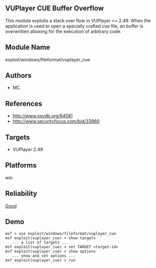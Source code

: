 ## VUPlayer CUE Buffer Overflow

This module exploits a stack over flow in VUPlayer <= 2.49. 
When the application is used to open a specially crafted cue 
file, an buffer is overwritten allowing for the execution of 
arbitrary code.


## Module Name
exploit/windows/fileformat/vuplayer_cue

## Authors
* MC


## References
* http://www.osvdb.org/64581
* http://www.securityfocus.com/bid/33960



## Targets
* VUPlayer 2.49


## Platforms
win

## Reliability
[Good](https://github.com/rapid7/metasploit-framework/wiki/Exploit-Ranking)

## Demo

```
msf > use exploit/windows/fileformat/vuplayer_cue
msf exploit(vuplayer_cue) > show targets
   ... a list of targets ...
msf exploit(vuplayer_cue) > set TARGET <target-id>
msf exploit(vuplayer_cue) > show options
   ... show and set options ...
msf exploit(vuplayer_cue) > run
```
    
    
